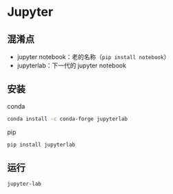 # Jupyter

## 混淆点

- jupyter notebook：老的名称（`pip install notebook`）
- jupyterlab：下一代的 jupyter notebook

## 安装

conda

```bash
conda install -c conda-forge jupyterlab
```

pip

```bash
pip install jupyterlab
```

## 运行

```bash
jupyter-lab
```
